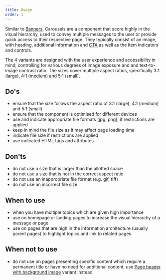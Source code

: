 ```yaml
---
title: Usage
order: 1
---
```

Similar to [Banners](https://ec.europa.eu/component-library/ec/components/banner/code/), Carousels are a component that score highly in the visual hierarchy, used to convey multiple messages to the user or provide quick access to their respective page. They typically consist of an image, with heading, additional information and [CTA](https://ec.europa.eu/component-library/ec/components/button/code/) as well as the item indicators and controls.

The 4 variants are designed with the user experience and accessibility in mind, controlling for various degrees of image exposure and and text-to-image contrast ratio. The sizes cover multiple aspect ratios, specifically 3:1 (large), 4:1 (medium) and 5:1 (small).

## Do's

- ensure that the size follows the aspect ratio of 3:1 (large), 4:1 (medium) and 5:1 (small)
- ensure that the component is optimised for different devices
- use and indicate appropriate file formats (jpg, png), if restrictions are applied
- keep in mind the file size as it may affect page loading time
- indicate file size if restrictions are applied
- use indicated HTML tags and attributes

## Don'ts

- do not use a size that is larger than the allotted space
- do not use a size that is not in the correct aspect ratio
- do not use an inappropriate file format (e.g. gif, tiff)
- do not use an incorrect file size

## When to use

- when you have multiple topics which are given high importance
- use on homepage or landing pages to increase the visual hierarchy of a message or page
- use on pages that are high in the information architecture (usually parent pages) to highlight topics and link to related pages

## When not to use

- do not use on pages presenting specific content which require a permanent title or have no need for additional content, use [Page header with background image](https://ec.europa.eu/component-library/ec/components/site-wide/page-header/code/) variant instead
